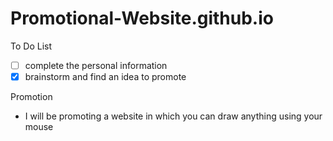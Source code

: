 # Promotional-Website.github.io

To Do List
- [ ] complete the personal information
- [x] brainstorm and find an idea to promote

Promotion
 - I will be promoting a website in which you can draw anything using your mouse
